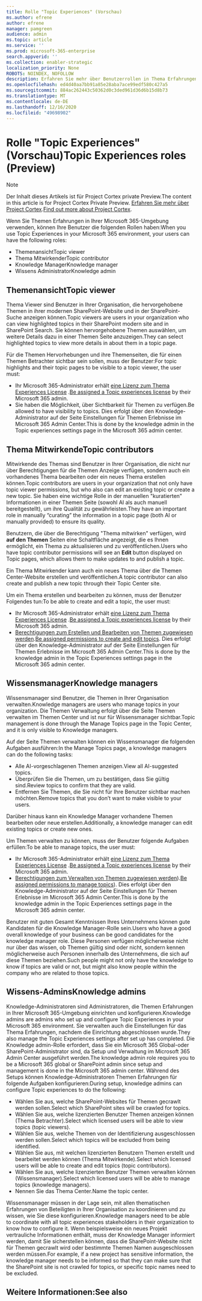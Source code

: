 ```yaml
---
title: Rolle "Topic Experiences" (Vorschau)
ms.author: efrene
author: efrene
manager: pamgreen
audience: admin
ms.topic: article
ms.service: ''
ms.prod: microsoft-365-enterprise
search.appverid: ''
ms.collection: enabler-strategic
localization_priority: None
ROBOTS: NOINDEX, NOFOLLOW
description: Erfahren Sie mehr über Benutzerrollen in Thema Erfahrungen.
ms.openlocfilehash: ed4d40aa7bb91a85e28aba7ace99edf580c427a5
ms.sourcegitcommit: 884ac262443c50362d0c3ded961d36d6b15d8b73
ms.translationtype: MT
ms.contentlocale: de-DE
ms.lasthandoff: 12/16/2020
ms.locfileid: "49698902"
---
```

# <a name="topic-experiences-roles-preview"></a><span data-ttu-id="1c542-103">Rolle "Topic Experiences" (Vorschau)</span><span class="sxs-lookup"><span data-stu-id="1c542-103">Topic Experiences roles (Preview)</span></span>

> [!Note] 
> <span data-ttu-id="1c542-104">Der Inhalt dieses Artikels ist für Project Cortex private Preview.</span><span class="sxs-lookup"><span data-stu-id="1c542-104">The content in this article is for Project Cortex Private Preview.</span></span> <span data-ttu-id="1c542-105">[Erfahren Sie mehr über Project Cortex](https://aka.ms/projectcortex).</span><span class="sxs-lookup"><span data-stu-id="1c542-105">[Find out more about Project Cortex](https://aka.ms/projectcortex).</span></span>


<span data-ttu-id="1c542-106">Wenn Sie Themen Erfahrungen in Ihrer Microsoft 365-Umgebung verwenden, können Ihre Benutzer die folgenden Rollen haben:</span><span class="sxs-lookup"><span data-stu-id="1c542-106">When you use Topic Experiences in your Microsoft 365 environment, your users can have the following roles:</span></span>
-   <span data-ttu-id="1c542-107">Themenansicht</span><span class="sxs-lookup"><span data-stu-id="1c542-107">Topic viewer</span></span>
-   <span data-ttu-id="1c542-108">Thema Mitwirkender</span><span class="sxs-lookup"><span data-stu-id="1c542-108">Topic contributor</span></span>
-   <span data-ttu-id="1c542-109">Knowledge Manager</span><span class="sxs-lookup"><span data-stu-id="1c542-109">Knowledge manager</span></span>
-   <span data-ttu-id="1c542-110">Wissens Administrator</span><span class="sxs-lookup"><span data-stu-id="1c542-110">Knowledge admin</span></span>

## <a name="topic-viewer"></a><span data-ttu-id="1c542-111">Themenansicht</span><span class="sxs-lookup"><span data-stu-id="1c542-111">Topic viewer</span></span>

<span data-ttu-id="1c542-112">Thema Viewer sind Benutzer in Ihrer Organisation, die hervorgehobene Themen in ihrer modernen SharePoint-Website und in der SharePoint-Suche anzeigen können.</span><span class="sxs-lookup"><span data-stu-id="1c542-112">Topic viewers are users in your organization who can view highlighted topics in their SharePoint modern site and in SharePoint Search.</span></span> <span data-ttu-id="1c542-113">Sie können hervorgehobene Themen auswählen, um weitere Details dazu in einer Themen Seite anzuzeigen.</span><span class="sxs-lookup"><span data-stu-id="1c542-113">They can select highlighted topics to view more details in about them in a topic page.</span></span> 

<span data-ttu-id="1c542-114">Für die Themen Hervorhebungen und ihre Themenseiten, die für einen Themen Betrachter sichtbar sein sollen, muss der Benutzer:</span><span class="sxs-lookup"><span data-stu-id="1c542-114">For topic highlights and their topic pages to be visible to a topic viewer, the user must:</span></span>
-   <span data-ttu-id="1c542-115">Ihr Microsoft 365-Administrator erhält [eine Lizenz zum Thema Experiences License](https://docs.microsoft.com/microsoft-365/knowledge/set-up-topic-experiences#assign-licenses) .</span><span class="sxs-lookup"><span data-stu-id="1c542-115">[Be assigned a Topic experiences license](https://docs.microsoft.com/microsoft-365/knowledge/set-up-topic-experiences#assign-licenses) by their Microsoft 365 admin.</span></span>
-   <span data-ttu-id="1c542-116">Sie haben die Möglichkeit, über Sichtbarkeit für Themen zu verfügen.</span><span class="sxs-lookup"><span data-stu-id="1c542-116">Be allowed to have visibility to topics.</span></span> <span data-ttu-id="1c542-117">Dies erfolgt über den Knowledge-Administrator auf der Seite Einstellungen für Themen Erlebnisse im Microsoft 365 Admin Center.</span><span class="sxs-lookup"><span data-stu-id="1c542-117">This is done by the knowledge admin in the Topic experiences settings page in the Microsoft 365 admin center.</span></span>


## <a name="topic-contributors"></a><span data-ttu-id="1c542-118">Thema Mitwirkende</span><span class="sxs-lookup"><span data-stu-id="1c542-118">Topic contributors</span></span>

<span data-ttu-id="1c542-119">Mitwirkende des Themas sind Benutzer in Ihrer Organisation, die nicht nur über Berechtigungen für die Themen Anzeige verfügen, sondern auch ein vorhandenes Thema bearbeiten oder ein neues Thema erstellen können.</span><span class="sxs-lookup"><span data-stu-id="1c542-119">Topic contributors are users in your organization that not only have topic viewer permissions, but who also can edit an existing topic or create a new topic.</span></span> <span data-ttu-id="1c542-120">Sie haben eine wichtige Rolle in der manuellen "kuratierten" Informationen in einer Themen Seite (sowohl AI als auch manuell bereitgestellt), um ihre Qualität zu gewährleisten.</span><span class="sxs-lookup"><span data-stu-id="1c542-120">They have an important role in manually “curating” the information in a topic page (both AI or manually provided) to ensure its quality.</span></span>

<span data-ttu-id="1c542-121">Benutzern, die über die Berechtigung "Thema mitwirken" verfügen, wird **auf den Themen** Seiten eine Schaltfläche angezeigt, die es Ihnen ermöglicht, ein Thema zu aktualisieren und zu veröffentlichen.</span><span class="sxs-lookup"><span data-stu-id="1c542-121">Users who have topic contributor permissions will see an **Edit** button displayed on Topic pages, which allows them to make updates to and publish a topic.</span></span>

<span data-ttu-id="1c542-122">Ein Thema Mitwirkender kann auch ein neues Thema über die Themen Center-Website erstellen und veröffentlichen.</span><span class="sxs-lookup"><span data-stu-id="1c542-122">A topic contributor can also create and publish a new topic through their Topic Center site.</span></span>

<span data-ttu-id="1c542-123">Um ein Thema erstellen und bearbeiten zu können, muss der Benutzer Folgendes tun:</span><span class="sxs-lookup"><span data-stu-id="1c542-123">To be able to create and edit a topic, the user must:</span></span>

-   <span data-ttu-id="1c542-124">Ihr Microsoft 365-Administrator erhält [eine Lizenz zum Thema Experiences License](https://docs.microsoft.com/microsoft-365/knowledge/set-up-topic-experiences#assign-licenses) .</span><span class="sxs-lookup"><span data-stu-id="1c542-124">[Be assigned a Topic experiences license](https://docs.microsoft.com/microsoft-365/knowledge/set-up-topic-experiences#assign-licenses) by their Microsoft 365 admin.</span></span>
-   <span data-ttu-id="1c542-125">[Berechtigungen zum Erstellen und Bearbeiten von Themen zugewiesen werden](https://docs.microsoft.com/microsoft-365/knowledge/topic-experiences-user-permissions#change-who-has-permissions-to-do-tasks-on-the-topic-center).</span><span class="sxs-lookup"><span data-stu-id="1c542-125">[Be assigned permissions to create and edit topics](https://docs.microsoft.com/microsoft-365/knowledge/topic-experiences-user-permissions#change-who-has-permissions-to-do-tasks-on-the-topic-center).</span></span> <span data-ttu-id="1c542-126">Dies erfolgt über den Knowledge-Administrator auf der Seite Einstellungen für Themen Erlebnisse im Microsoft 365 Admin Center.</span><span class="sxs-lookup"><span data-stu-id="1c542-126">This is done by the knowledge admin in the Topic Experiences settings page in the Microsoft 365 admin center.</span></span>

## <a name="knowledge-managers"></a><span data-ttu-id="1c542-127">Wissensmanager</span><span class="sxs-lookup"><span data-stu-id="1c542-127">Knowledge managers</span></span>

<span data-ttu-id="1c542-128">Wissensmanager sind Benutzer, die Themen in Ihrer Organisation verwalten.</span><span class="sxs-lookup"><span data-stu-id="1c542-128">Knowledge managers are users who manage topics in your organization.</span></span>  <span data-ttu-id="1c542-129">Die Themen Verwaltung erfolgt über die Seite Themen verwalten im Themen Center und ist nur für Wissensmanager sichtbar.</span><span class="sxs-lookup"><span data-stu-id="1c542-129">Topic management is done through the Manage Topics page in the Topic Center, and it is only visible to Knowledge managers.</span></span>

<span data-ttu-id="1c542-130">Auf der Seite Themen verwalten können ein Wissensmanager die folgenden Aufgaben ausführen:</span><span class="sxs-lookup"><span data-stu-id="1c542-130">In the Manage Topics page, a knowledge managers can do the following tasks:</span></span>
-   <span data-ttu-id="1c542-131">Alle AI-vorgeschlagenen Themen anzeigen.</span><span class="sxs-lookup"><span data-stu-id="1c542-131">View all AI-suggested topics.</span></span>
-   <span data-ttu-id="1c542-132">Überprüfen Sie die Themen, um zu bestätigen, dass Sie gültig sind.</span><span class="sxs-lookup"><span data-stu-id="1c542-132">Review topics to confirm that they are valid.</span></span>
-   <span data-ttu-id="1c542-133">Entfernen Sie Themen, die Sie nicht für Ihre Benutzer sichtbar machen möchten.</span><span class="sxs-lookup"><span data-stu-id="1c542-133">Remove topics that you don’t want to make visible to your users.</span></span>


<span data-ttu-id="1c542-134">Darüber hinaus kann ein Knowledge Manager vorhandene Themen bearbeiten oder neue erstellen.</span><span class="sxs-lookup"><span data-stu-id="1c542-134">Additionally, a knowledge manager can edit existing topics or create new ones.</span></span>

<span data-ttu-id="1c542-135">Um Themen verwalten zu können, muss der Benutzer folgende Aufgaben erfüllen:</span><span class="sxs-lookup"><span data-stu-id="1c542-135">To be able to manage topics, the user must:</span></span>
-   <span data-ttu-id="1c542-136">Ihr Microsoft 365-Administrator erhält [eine Lizenz zum Thema Experiences License](https://docs.microsoft.com/microsoft-365/knowledge/set-up-topic-experiences#assign-licenses) .</span><span class="sxs-lookup"><span data-stu-id="1c542-136">[Be assigned a Topic experiences license](https://docs.microsoft.com/microsoft-365/knowledge/set-up-topic-experiences#assign-licenses) by their Microsoft 365 admin.</span></span>
-   <span data-ttu-id="1c542-137">[Berechtigungen zum Verwalten von Themen zugewiesen werden](https://docs.microsoft.com/microsoft-365/knowledge/topic-experiences-user-permissions#change-who-has-permissions-to-do-tasks-on-the-topic-center)).</span><span class="sxs-lookup"><span data-stu-id="1c542-137">[Be assigned permissions to manage topics](https://docs.microsoft.com/microsoft-365/knowledge/topic-experiences-user-permissions#change-who-has-permissions-to-do-tasks-on-the-topic-center)).</span></span> <span data-ttu-id="1c542-138">Dies erfolgt über den Knowledge-Administrator auf der Seite Einstellungen für Themen Erlebnisse im Microsoft 365 Admin Center.</span><span class="sxs-lookup"><span data-stu-id="1c542-138">This is done by the knowledge admin in the Topic Experiences settings page in the Microsoft 365 admin center.</span></span>

<span data-ttu-id="1c542-139">Benutzer mit guten Gesamt Kenntnissen Ihres Unternehmens können gute Kandidaten für die Knowledge Manager-Rolle sein.</span><span class="sxs-lookup"><span data-stu-id="1c542-139">Users who have a good overall knowledge of your business can be good candidates for the knowledge manager role.</span></span> <span data-ttu-id="1c542-140">Diese Personen verfügen möglicherweise nicht nur über das wissen, ob Themen gültig sind oder nicht, sondern kennen möglicherweise auch Personen innerhalb des Unternehmens, die sich auf diese Themen beziehen.</span><span class="sxs-lookup"><span data-stu-id="1c542-140">Such people might not only have the knowledge to know if topics are valid or not, but might also know people within the company who are related to those topics.</span></span>


## <a name="knowledge-admins"></a><span data-ttu-id="1c542-141">Wissens-Admins</span><span class="sxs-lookup"><span data-stu-id="1c542-141">Knowledge admins</span></span>

<span data-ttu-id="1c542-142">Knowledge-Administratoren sind Administratoren, die Themen Erfahrungen in Ihrer Microsoft 365-Umgebung einrichten und konfigurieren.</span><span class="sxs-lookup"><span data-stu-id="1c542-142">Knowledge admins are admins who set up and configure Topic Experiences in your Microsoft 365 environment.</span></span> <span data-ttu-id="1c542-143">Sie verwalten auch die Einstellungen für das Thema Erfahrungen, nachdem die Einrichtung abgeschlossen wurde.</span><span class="sxs-lookup"><span data-stu-id="1c542-143">They also manage the Topic Experiences settings after set up has completed.</span></span> <span data-ttu-id="1c542-144">Die Knowledge admin-Rolle erfordert, dass Sie ein Microsoft 365 Global-oder SharePoint-Administrator sind, da Setup und Verwaltung im Microsoft 365 Admin Center ausgeführt werden.</span><span class="sxs-lookup"><span data-stu-id="1c542-144">The knowledge admin role requires you to be a Microsoft 365 global or SharePoint admin since setup and management is done in the Microsoft 365 admin center.</span></span>
<span data-ttu-id="1c542-145">Während des Setups können Knowledge-Administratoren Themen Erfahrungen für folgende Aufgaben konfigurieren:</span><span class="sxs-lookup"><span data-stu-id="1c542-145">During setup, knowledge admins can configure Topic experiences to do the following:</span></span>

-   <span data-ttu-id="1c542-146">Wählen Sie aus, welche SharePoint-Websites für Themen gecrawlt werden sollen.</span><span class="sxs-lookup"><span data-stu-id="1c542-146">Select which SharePoint sites will be crawled for topics.</span></span>
-   <span data-ttu-id="1c542-147">Wählen Sie aus, welche lizenzierten Benutzer Themen anzeigen können (Thema Betrachter).</span><span class="sxs-lookup"><span data-stu-id="1c542-147">Select which licensed users will be able to view topics (topic viewers).</span></span>
-   <span data-ttu-id="1c542-148">Wählen Sie aus, welche Themen von der Identifizierung ausgeschlossen werden sollen.</span><span class="sxs-lookup"><span data-stu-id="1c542-148">Select which topics will be excluded from being identified.</span></span>
-   <span data-ttu-id="1c542-149">Wählen Sie aus, mit welchen lizenzierten Benutzern Themen erstellt und bearbeitet werden können (Thema Mitwirkende).</span><span class="sxs-lookup"><span data-stu-id="1c542-149">Select which licensed users will be able to create and edit topics (topic contributors).</span></span>
-   <span data-ttu-id="1c542-150">Wählen Sie aus, welche lizenzierten Benutzer Themen verwalten können (Wissensmanager).</span><span class="sxs-lookup"><span data-stu-id="1c542-150">Select which licensed users will be able to manage topics (knowledge managers).</span></span>
-   <span data-ttu-id="1c542-151">Nennen Sie das Thema Center.</span><span class="sxs-lookup"><span data-stu-id="1c542-151">Name the topic center.</span></span>

<span data-ttu-id="1c542-152">Wissensmanager müssen in der Lage sein, mit allen thematischen Erfahrungen von Beteiligten in Ihrer Organisation zu koordinieren und zu wissen, wie Sie diese konfigurieren.</span><span class="sxs-lookup"><span data-stu-id="1c542-152">Knowledge managers need to be able to coordinate with all topic experiences stakeholders in their organization to know how to configure it.</span></span> <span data-ttu-id="1c542-153">Wenn beispielsweise ein neues Projekt vertrauliche Informationen enthält, muss der Knowledge Manager informiert werden, damit Sie sicherstellen können, dass die SharePoint-Website nicht für Themen gecrawlt wird oder bestimmte Themen Namen ausgeschlossen werden müssen.</span><span class="sxs-lookup"><span data-stu-id="1c542-153">For example, if a new project has sensitive information, the knowledge manager needs to be informed so that they can make sure that the SharePoint site is not crawled for topics, or specific topic names need to be excluded.</span></span>


## <a name="see-also"></a><span data-ttu-id="1c542-154">Weitere Informationen:</span><span class="sxs-lookup"><span data-stu-id="1c542-154">See also</span></span>


